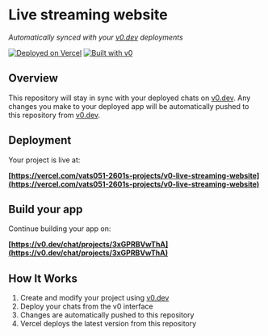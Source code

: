 # Live streaming website

*Automatically synced with your [v0.dev](https://v0.dev) deployments*

[![Deployed on Vercel](https://img.shields.io/badge/Deployed%20on-Vercel-black?style=for-the-badge&logo=vercel)](https://vercel.com/vats051-2601s-projects/v0-live-streaming-website)
[![Built with v0](https://img.shields.io/badge/Built%20with-v0.dev-black?style=for-the-badge)](https://v0.dev/chat/projects/3xGPRBVwThA)

## Overview

This repository will stay in sync with your deployed chats on [v0.dev](https://v0.dev).
Any changes you make to your deployed app will be automatically pushed to this repository from [v0.dev](https://v0.dev).

## Deployment

Your project is live at:

**[https://vercel.com/vats051-2601s-projects/v0-live-streaming-website](https://vercel.com/vats051-2601s-projects/v0-live-streaming-website)**

## Build your app

Continue building your app on:

**[https://v0.dev/chat/projects/3xGPRBVwThA](https://v0.dev/chat/projects/3xGPRBVwThA)**

## How It Works

1. Create and modify your project using [v0.dev](https://v0.dev)
2. Deploy your chats from the v0 interface
3. Changes are automatically pushed to this repository
4. Vercel deploys the latest version from this repository